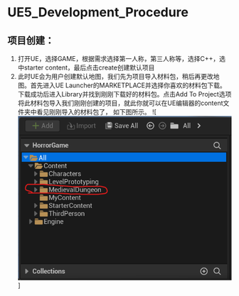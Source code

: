 # UE5_Development_Procedure
## 项目创建：
1. 打开UE，选择GAME，根据需求选择第一人称，第三人称等，选择C++，选中starter content，最后点击create创建默认项目
2. 此时UE会为用户创建默认地图，我们先为项目导入材料包，稍后再更改地图。首先进入UE Launcher的MARKETPLACE并选择你喜欢的材料包下载。下载成功后进入Library并找到刚刚下载好的材料包。点击Add To Project选项将此材料包导入我们刚刚创建的项目，就此你就可以在UE编辑器的content文件夹中看见刚刚导入的材料包了， 如下图所示。
![![alt text](IMG/Img_1.png)]
